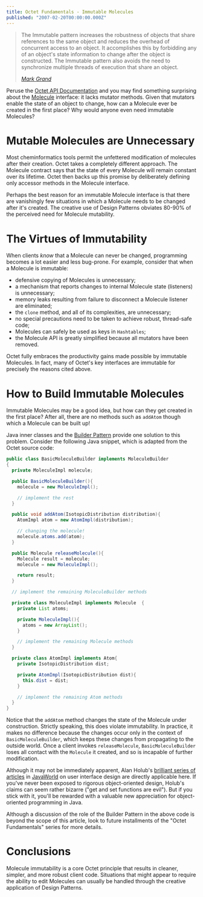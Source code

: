 ```yaml
---
title: Octet Fundamentals - Immutable Molecules
published: "2007-02-20T00:00:00.000Z"
---
```


> The Immutable pattern increases the robustness of objects that share references to the same object and reduces the overhead of concurrent access to an object. It accomplishes this by forbidding any of an object's state information to change after the object is constructed. The Immutable pattern also avoids the need to synchronize multiple threads of execution that share an object.
>
><cite>[Mark Grand](http://www.amazon.com/gp/product/0471258393?ie=UTF8&tag=depthfirst-20&linkCode=as2&camp=1789&creative=9325&creativeASIN=0471258393)</cite>

Peruse the [Octet API Documentation](http://depth-first.com/doc/octet/index.html) and you may find something surprising about the [Molecule](http://depth-first.com/doc/octet/net/sf/octet/model/Molecule.html) interface: it lacks mutator methods. Given that mutators enable the state of an object to change, how can a Molecule ever be created in the first place? Why would anyone even need immutable Molecules?

# Mutable Molecules are Unnecessary

Most cheminformatics tools permit the unfettered modification of molecules after their creation. Octet takes a completely different approach. The Molecule contract says that the state of every Molecule will remain constant over its lifetime. Octet then backs up this promise by deliberately defining only accessor methods in the Molecule interface.

Perhaps the best reason for an immutable Molecule interface is that there are vanishingly few situations in which a Molecule needs to be changed after it's created. The creative use of Design Patterns obviates 80-90% of the perceived need for Molecule mutability.

# The Virtues of Immutability

When clients *know* that a Molecule can never be changed, programming becomes a lot easier and less bug-prone. For example, consider that when a Molecule is immutable:

-  defensive copying of Molecules is unnecessary;
-  a mechanism that reports changes to internal Molecule state (listeners) is unnecessary;
-  memory leaks resulting from failure to disconnect a Molecule listener are eliminated;
-  the <code>clone</code> method, and all of its complexities, are unnecessary;
-  no special precautions need to be taken to achieve robust, thread-safe code;
-  Molecules can safely be used as keys in <code>Hashtables</code>;
-  the Molecule API is greatly simplified because all mutators have been removed.

Octet fully embraces the productivity gains made possible by immutable Molecules. In fact, many of Octet's key interfaces are immutable for precisely the reasons cited above.

# How to Build Immutable Molecules

Immutable Molecules may be a good idea, but how can they get created in the first place? After all, there are no methods such as <code>addAtom</code> though which a Molecule can be built up!

Java inner classes and the [Builder Pattern](http://c2.com/cgi/wiki?BuilderPattern) provide one solution to this problem. Consider the following Java snippet, which is adapted from the Octet source code:

```java
public class BasicMoleculeBuilder implements MoleculeBuilder
{
  private MoleculeImpl molecule;

  public BasicMoleculeBuilder(){
    molecule = new MoleculeImpl();

    // implement the rest
  }

  public void addAtom(IsotopicDistribution distribution){
    AtomImpl atom = new AtomImpl(distribution);

    // changing the molecule!
    molecule.atoms.add(atom);
  }

  public Molecule releaseMolecule(){
    Molecule result = molecule;
    molecule = new MoleculeImpl();

    return result;
  }

  // implement the remaining MoleculeBuilder methods

  private class MoleculeImpl implements Molecule  {
    private List atoms;

    private MoleculeImpl(){
      atoms = new ArrayList();
    }

    // implement the remaining Molecule methods
  }

  private class AtomImpl implements Atom{
    private IsotopicDistribution dist;

    private AtomImpl(IsotopicDistribution dist){
      this.dist = dist;
    }

    // implement the remaining Atom methods
  }
}
```

Notice that the <code>addAtom</code> method changes the state of the Molecule under construction. Strictly speaking, this does violate immutability. In practice, it makes no difference because the changes occur only in the context of <code>BasicMoleculeBuilder</code>, which keeps these changes from propagating to the outside world. Once a client invokes <code>releaseMolecule</code>, <code>BasicMoleculeBuilder</code> loses all contact with the <code>Molecule</code> it created, and so is incapable of further modification.

Although it may not be immediately apparent, Alan Holub's [brilliant series of articles](http://www.javaworld.com/javaworld/jw-07-1999/jw-07-toolbox.html) in [JavaWorld](http://javaworld.com) on user interface design are directly applicable here. If you've never been exposed to rigorous object-oriented design, Holub's claims can seem rather bizarre ("get and set functions are evil"). But if you stick with it, you'll be rewarded with a valuable new appreciation for object-oriented programming in Java.

Although a discussion of the role of the Builder Pattern in the above code is beyond the scope of this article, look to future installments of the "Octet Fundamentals" series for more details.

# Conclusions

Molecule immutability is a core Octet principle that results in cleaner, simpler, and more robust client code. Situations that might appear to require the ability to edit Molecules can usually be handled through the creative application of Design Patterns.
